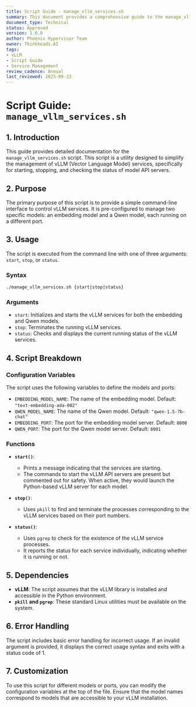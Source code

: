 ```yaml
---
title: Script Guide - manage_vllm_services.sh
summary: This document provides a comprehensive guide to the manage_vllm_services.sh script, detailing its purpose, usage, and functionality.
document_type: Technical
status: Approved
version: 1.0.0
author: Phoenix Hypervisor Team
owner: Thinkheads.AI
tags:
- vLLM
- Script Guide
- Service Management
review_cadence: Annual
last_reviewed: 2025-09-23
---
```


# Script Guide: `manage_vllm_services.sh`

## 1. Introduction

This guide provides detailed documentation for the `manage_vllm_services.sh` script. This script is a utility designed to simplify the management of vLLM (Vector Language Model) services, specifically for starting, stopping, and checking the status of model API servers.

## 2. Purpose

The primary purpose of this script is to provide a simple command-line interface to control vLLM services. It is pre-configured to manage two specific models: an embedding model and a Qwen model, each running on a different port.

## 3. Usage

The script is executed from the command line with one of three arguments: `start`, `stop`, or `status`.

### Syntax

```bash
./manage_vllm_services.sh {start|stop|status}
```

### Arguments

*   `start`: Initializes and starts the vLLM services for both the embedding and Qwen models.
*   `stop`: Terminates the running vLLM services.
*   `status`: Checks and displays the current running status of the vLLM services.

## 4. Script Breakdown

### Configuration Variables

The script uses the following variables to define the models and ports:

*   `EMBEDDING_MODEL_NAME`: The name of the embedding model. Default: `"text-embedding-ada-002"`
*   `QWEN_MODEL_NAME`: The name of the Qwen model. Default: `"qwen-1.5-7b-chat"`
*   `EMBEDDING_PORT`: The port for the embedding model server. Default: `8000`
*   `QWEN_PORT`: The port for the Qwen model server. Default: `8001`

### Functions

*   **`start()`**:
    *   Prints a message indicating that the services are starting.
    *   The commands to start the vLLM API servers are present but commented out for safety. When active, they would launch the Python-based vLLM server for each model.

*   **`stop()`**:
    *   Uses `pkill` to find and terminate the processes corresponding to the vLLM services based on their port numbers.

*   **`status()`**:
    *   Uses `pgrep` to check for the existence of the vLLM service processes.
    *   It reports the status for each service individually, indicating whether it is running or not.

## 5. Dependencies

*   **vLLM**: The script assumes that the vLLM library is installed and accessible in the Python environment.
*   **`pkill` and `pgrep`**: These standard Linux utilities must be available on the system.

## 6. Error Handling

The script includes basic error handling for incorrect usage. If an invalid argument is provided, it displays the correct usage syntax and exits with a status code of 1.

## 7. Customization

To use this script for different models or ports, you can modify the configuration variables at the top of the file. Ensure that the model names correspond to models that are accessible to your vLLM installation.